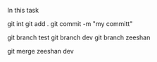 In this task

git int
git add .
git commit -m "my committ"

git branch test
git branch dev
git branch zeeshan

git merge zeeshan dev
